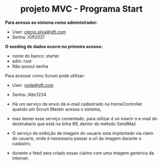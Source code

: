 <h1 align="center">projeto MVC - Programa Start</h1>

**Para acesso ao sistema como administrador:**
- User: clecio.silva@gft.com
- Senha: /Gft2021

**O seeding de dados ocorre no primeiro acesso:**
- nome do banco: starter
- adm: root
- Não possui senha


Para acessar como Scrum pode utilizar:
- User: yoda@gft.com
- Senha: /Abc1234

- Há um serviço de envio de e-mail cadastrado na HomeController quando um Scrum Master acessa o sistema,
- mas deixei esse serviço comentado, para utilizar é só inserir o e-mail do destinatario que está na linha 89, dentor do método SendMail.

- O serviço de exibição de imagem do usuario esta implantado via claim do usuario, onde é necessario passar a url da imagem durante o cadastro,
- durante o feed sera criado essas claims com uma imagem generica da internet.



